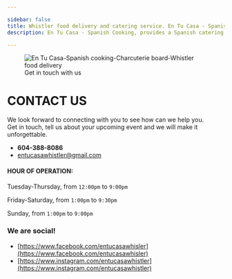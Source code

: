 ```yaml
---

sidebar: false
title: Whistler food delivery and catering service. En Tu Casa - Spanish Cooking. 
description: En Tu Casa - Spanish Cooking, provides a Spanish catering service along the Sea to Sky corridor, and a daily food delivery services within Whistler.

---
```


<figure class="full-width-img">
  <img src="/img/nuevas/contact.png" alt="En Tu Casa-Spanish cooking-Charcuterie board-Whistler food delivery">
  <figcaption>Get in touch with us</figcaption>
</figure>

# CONTACT US 

We look forward to connecting with you to see how can we help you.  
Get in touch, tell us about your upcoming event and we will make it unforgettable. 

- **604-388-8086**
- entucasawhistler@gmail.com

#### HOUR OF OPERATION:  
Tuesday-Thursday, from `12:00pm` to `9:00pm`

Friday-Saturday, from `1:00pm` to `9:30pm`

Sunday, from `1:00pm` to `9:00pm`

### We are social!
- [https://www.facebook.com/entucasawhisler](https://www.facebook.com/entucasawhisler)
- [https://www.instagram.com/entucasawhistler](https://www.instagram.com/entucasawhistler)
